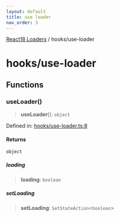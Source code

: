 ```yaml
---
layout: default
title: use loader
nav_order: 3
---
```


[React18 Loaders](../modules.md) / hooks/use-loader

# hooks/use-loader

## Functions

### useLoader()

> **useLoader**(): `object`

Defined in: [hooks/use-loader.ts:8](https://github.com/react18-tools/turborepo-template/blob/3befa4bdc03d40e210600ce1fb6db9a187408521/lib/src/hooks/use-loader.ts#L8)

#### Returns

`object`

##### loading

> **loading**: `boolean`

##### setLoading

> **setLoading**: `SetStateAction`\<`boolean`\>
